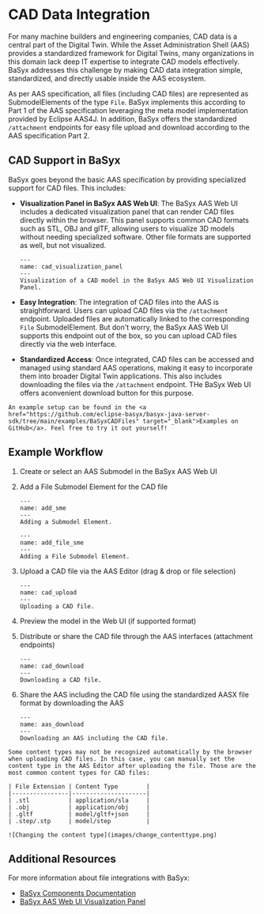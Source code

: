 # CAD Data Integration

For many machine builders and engineering companies, CAD data is a central part of the Digital Twin. While the Asset Administration Shell (AAS) provides a standardized framework for Digital Twins, many organizations in this domain lack deep IT expertise to integrate CAD models effectively.
BaSyx addresses this challenge by making CAD data integration simple, standardized, and directly usable inside the AAS ecosystem.

As per AAS specification, all files (including CAD files) are represented as SubmodelElements of the type `File`. BaSyx implements this according to Part 1 of the AAS specification leveraging the meta model implementation provided by Eclipse AAS4J. In addition, BaSyx offers the standardized `/attachment` endpoints for easy file upload and download according to the AAS specification Part 2.

## CAD Support in BaSyx

BaSyx goes beyond the basic AAS specification by providing specialized support for CAD files. This includes:

- **Visualization Panel in BaSyx AAS Web UI**: The BaSyx AAS Web UI includes a dedicated visualization panel that can render CAD files directly within the browser. This panel supports common CAD formats such as STL, OBJ and glTF, allowing users to visualize 3D models without needing specialized software. Other file formats are supported as well, but not visualized.

  ```{figure} images/cad_visualization_panel.png
  ---
  name: cad_visualization_panel
  ---
  Visualization of a CAD model in the BaSyx AAS Web UI Visualization Panel.
  ```

- **Easy Integration**: The integration of CAD files into the AAS is straightforward. Users can upload CAD files via the `/attachment` endpoint. Uploaded files are automatically linked to the corresponding `File` SubmodelElement. But don't worry, the BaSyx AAS Web UI supports this endpoint out of the box, so you can upload CAD files directly via the web interface.

- **Standardized Access**: Once integrated, CAD files can be accessed and managed using standard AAS operations, making it easy to incorporate them into broader Digital Twin applications. This also includes downloading the files via the `/attachment` endpoint. THe BaSyx Web UI offers aconvenient download button for this purpose.

```{note}
An example setup can be found in the <a href="https://github.com/eclipse-basyx/basyx-java-server-sdk/tree/main/examples/BaSyxCADFiles" target="_blank">Examples on GitHub</a>. Feel free to try it out yourself!
```

## Example Workflow

1. Create or select an AAS Submodel in the BaSyx AAS Web UI
2. Add a File Submodel Element for the CAD file

   ```{figure} images/add_sme.png
   ---
   name: add_sme
   ---
   Adding a Submodel Element.
   ```

   ```{figure} images/add_file_sme.png
   ---
   name: add_file_sme
   ---
   Adding a File Submodel Element.
   ```

3. Upload a CAD file via the AAS Editor (drag & drop or file selection)

   ```{figure} images/cad_upload.png
   ---
   name: cad_upload
   ---
   Uploading a CAD file.
   ```

4. Preview the model in the Web UI (if supported format)
5. Distribute or share the CAD file through the AAS interfaces (attachment endpoints)

   ```{figure} images/cad_download.png
   ---
   name: cad_download
   ---
   Downloading a CAD file.
   ```

6. Share the AAS including the CAD file using the standardized AASX file format by downloading the AAS

   ```{figure} images/aas_download.png
   ---
   name: aas_download
   ---
   Downloading an AAS including the CAD file.
   ```

```{warning}
Some content types may not be recognized automatically by the browser when uploading CAD files. In this case, you can manually set the content type in the AAS Editor after uploading the file. Those are the most common content types for CAD files:

| File Extension | Content Type        |
|----------------|---------------------|
| .stl           | application/sla     |
| .obj           | application/obj     |
| .gltf          | model/gltf+json     |
| .step/.stp     | model/step          |

![Changing the content type](images/change_contenttype.png)
```

## Additional Resources

For more information about file integrations with BaSyx:

- [BaSyx Components Documentation](../../user_documentation/basyx_components/index.md)
- [BaSyx AAS Web UI Visualization Panel](../../user_documentation/basyx_components/web_ui/index.html#visualization-panel)
